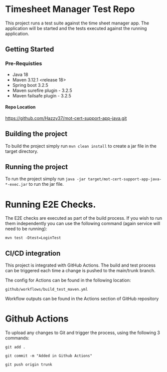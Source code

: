 # Timesheet Manager Test Repo

This project runs a test suite against the time sheet manager app. The application will be started and the tests executed against the 
running application. 

## Getting Started

### Pre-Requisties 

- Java 18
- Maven 3.12.1 <release 18>
- Spring boot 3.2.5
- Maven surefire plugin - 3.2.5
- Maven failsafe plugin - 3.2.5

#### Repo Location
https://github.com/Hazzy37/mot-cert-support-app-java.git

## Building the project
To build the project simply run `mvn clean install` to create a jar file in the target directory.

## Running the project
To run the project simply run `java -jar target/mot-cert-support-app-java-*-exec.jar` to run the jar file. 

# Running E2E Checks. 
The E2E checks are executed as part of the build process. If you wish to run them independently you can use the following command (again service will need to be running):

`mvn test -Dtest=LoginTest`

## CI/CD integration 
This project is integrated with GitHub Actions. The build and test process can be triggered each time a change is pushed to the main/trunk branch.

The config for Actions can be found in the following location:

`github/workflows/build_test_maven.yml`

Workflow outputs can be found in the Actions section of GitHub repository

# Github Actions

To upload any changes to Git and trigger the process, using the following 3 commands:
```
git add .

git commit -m "Added in Github Actions"

git push origin trunk
```


